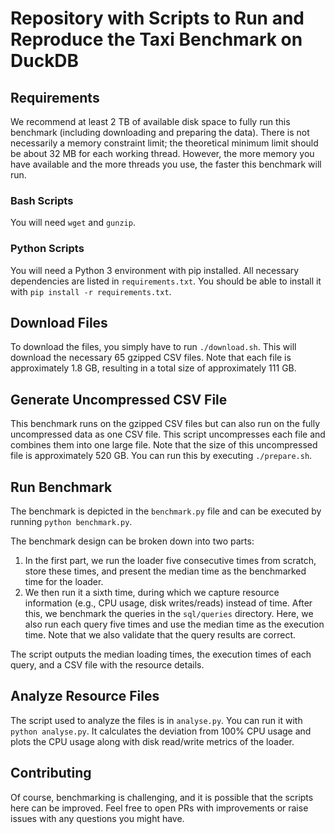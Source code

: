 # Repository with Scripts to Run and Reproduce the Taxi Benchmark on DuckDB

## Requirements
We recommend at least 2 TB of available disk space to fully run this benchmark (including downloading and preparing the data). There is not necessarily a memory constraint limit; the theoretical minimum limit should be about 32 MB for each working thread. However, the more memory you have available and the more threads you use, the faster this benchmark will run.

### Bash Scripts
You will need `wget` and `gunzip`.

### Python Scripts
You will need a Python 3 environment with pip installed. All necessary dependencies are listed in `requirements.txt`. You should be able to install it with `pip install -r requirements.txt`.

## Download Files
To download the files, you simply have to run `./download.sh`. This will download the necessary 65 gzipped CSV files. Note that each file is approximately 1.8 GB, resulting in a total size of approximately 111 GB.

## Generate Uncompressed CSV File
This benchmark runs on the gzipped CSV files but can also run on the fully uncompressed data as one CSV file. This script uncompresses each file and combines them into one large file. Note that the size of this uncompressed file is approximately 520 GB. You can run this by executing `./prepare.sh`.

## Run Benchmark
The benchmark is depicted in the `benchmark.py` file and can be executed by running `python benchmark.py`.

The benchmark design can be broken down into two parts:
1. In the first part, we run the loader five consecutive times from scratch, store these times, and present the median time as the benchmarked time for the loader.
2. We then run it a sixth time, during which we capture resource information (e.g., CPU usage, disk writes/reads) instead of time. After this, we benchmark the queries in the `sql/queries` directory. Here, we also run each query five times and use the median time as the execution time. Note that we also validate that the query results are correct.

The script outputs the median loading times, the execution times of each query, and a CSV file with the resource details.

## Analyze Resource Files
The script used to analyze the files is in `analyse.py`. You can run it with `python analyse.py`. It calculates the deviation from 100% CPU usage and plots the CPU usage along with disk read/write metrics of the loader.

## Contributing
Of course, benchmarking is challenging, and it is possible that the scripts here can be improved. Feel free to open PRs with improvements or raise issues with any questions you might have.

